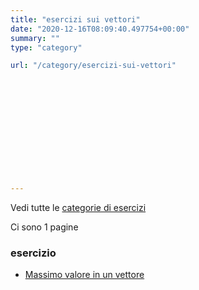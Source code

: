 ```yaml
---
title: "esercizi sui vettori"
date: "2020-12-16T08:09:40.497754+00:00"
summary: ""
type: "category"

url: "/category/esercizi-sui-vettori"













---
```




Vedi tutte le [categorie di esercizi](/esercizi)

Ci sono 1 pagine 


### esercizio


* [Massimo valore in un vettore](/esercizi/trovare-il-massimo-di-un-vettore)






